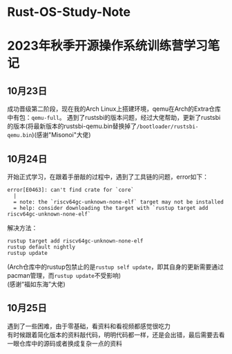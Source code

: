 # Rust-OS-Study-Note
# 2023年秋季开源操作系统训练营学习笔记
## 10月23日
成功晋级第二阶段，现在我的Arch Linux上搭建环境，qemu在Arch的Extra仓库中有包：`qemu-full`。
遇到了rustsbi的版本问题，经过大佬帮助，更新了rustsbi的版本(将最新版本的rustsbi-qemu.bin替换掉了`/bootloader/rustsbi-qemu.bin`)(感谢"Misonoi"大佬)

## 10月24日
开始正式学习，在跟着手册敲的过程中，遇到了工具链的问题，error如下：
```
error[E0463]: can't find crate for `core`
  |
  = note: the `riscv64gc-unknown-none-elf` target may not be installed
  = help: consider downloading the target with `rustup target add riscv64gc-unknown-none-elf`

```
解决方法：
```
rustup target add riscv64gc-unknown-none-elf
rustup default nightly
rustup update
```
(Arch仓库中的rustup包禁止的是`rustup self update`，即其自身的更新需要通过pacman管理，而`rustup update`不受影响)  
(感谢“福如东海”大佬)

## 10月25日
遇到了一些困难，由于零基础，看资料和看视频都感觉很吃力  
有时候跟着简化版本的资料敲代码，明明代码都一样，还是会出错，最后需要去看一眼仓库中的源码或者换成复杂一点的资料
